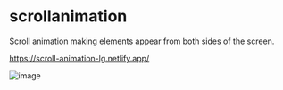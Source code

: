 # scrollanimation

Scroll animation making elements appear from both sides of the screen.

https://scroll-animation-lg.netlify.app/


![image](https://user-images.githubusercontent.com/72318958/182366109-fff1d809-3184-49bc-9f90-3e5d85290dd9.png)
